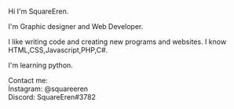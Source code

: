 <p2>Hi I'm SquareEren.</p2>
<p>I'm Graphic designer and Web Developer.</p>
<p>I like writing code and creating new programs and websites. I know HTML,CSS,Javascript,PHP,C#.</p>
<p>I'm learning python.</p>
<p>Contact me:<br>
    İnstagram: @squareeren<br>
    Discord: SquareEren#3782
</p>



<!---
SquareEren/SquareEren is a ✨ special ✨ repository because its `README.md` (this file) appears on your GitHub profile.
You can click the Preview link to take a look at your changes.
--->
